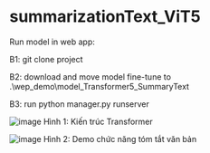 # summarizationText_ViT5

Run model in web app: 

B1: git clone project

B2: download and move model fine-tune to .\wep_demo\model_Transformer5_SummaryText

B3: run python manager.py runserver

![image](https://github.com/dinhhaubmt1266/summarization_task_T5/assets/93081451/1b551915-9158-430d-b6b9-04ef6bf3c1d2)
Hình 1: Kiến trúc Transformer

![image](https://github.com/dinhhaubmt1266/summarization_task_T5/assets/93081451/c841d094-1261-4670-8923-709561872cc3)
Hình 2: Demo chức năng tóm tắt văn bản
